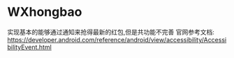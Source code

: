 # WXhongbao
实现基本的能够通过通知来抢得最新的红包,但是共功能不完善
官网参考文档:
https://developer.android.com/reference/android/view/accessibility/AccessibilityEvent.html
